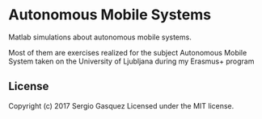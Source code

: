 # Autonomous Mobile Systems
Matlab simulations about autonomous mobile systems. 

Most of them are exercises realized for the subject Autonomous Mobile System taken on the University of Ljubljana during my Erasmus+ program


## License 
Copyright (c) 2017 Sergio Gasquez Licensed under the MIT license.

